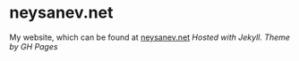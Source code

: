 # neysanev.net
My website, which can be found at [neysanev.net](https://neysanev.net)
*Hosted with Jekyll. Theme by GH Pages*
